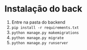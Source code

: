 # Instalação do back
1. Entre na pasta do backend
2. `pip install -r requirements.txt`
3. `python manage.py makemigrations`
4. `python manage.py migrate`
3. `python manage.py runserver`
